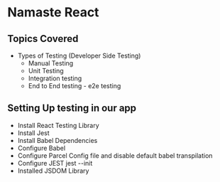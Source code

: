 # Namaste React

## Topics Covered
- Types of Testing (Developer Side Testing)
    - Manual Testing
    - Unit Testing
    - Integration testing
    - End to End testing - e2e testing

## Setting Up testing in our app
- Install React Testing Library
- Install Jest
- Install Babel Dependencies
- Configure Babel
- Configure Parcel Config file and disable default babel transpilation
- Configure JEST jest --init
- Installed JSDOM Library 